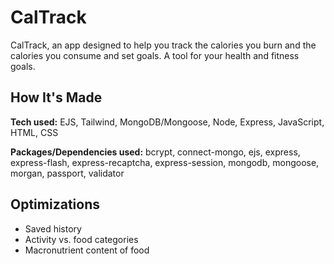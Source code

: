 # CalTrack
CalTrack, an app designed to help you track the calories you burn and the calories you consume and set goals. A tool for your health and fitness goals.

## How It's Made

**Tech used:** EJS, Tailwind, MongoDB/Mongoose, Node, Express, JavaScript, HTML, CSS

**Packages/Dependencies used:** bcrypt, connect-mongo, ejs, express, express-flash, express-recaptcha, express-session, mongodb, mongoose, morgan, passport, validator

## Optimizations

- Saved history
- Activity vs. food categories
- Macronutrient content of food

